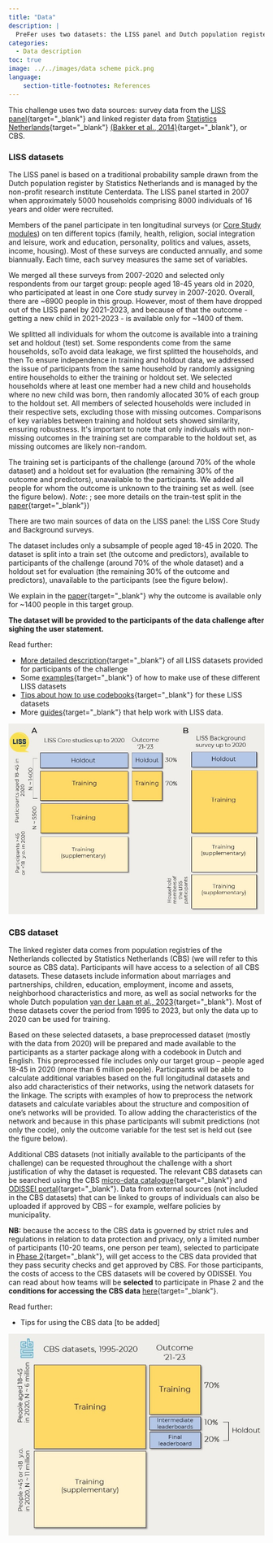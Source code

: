 ```yaml
---
title: "Data"
description: |
  PreFer uses two datasets: the LISS panel and Dutch population register data.
categories:
  - Data description
toc: true
image: ../../images/data scheme pick.png
language: 
    section-title-footnotes: References
---
```


This challenge uses two data sources: survey data from the [LISS panel](https://www.lissdata.nl/){target="_blank"} and linked register data from [Statistics Netherlands](https://www.cbs.nl/nl-nl/onze-diensten/maatwerk-en-microdata/microdata-zelf-onderzoek-doen/catalogus-microdata){target="_blank"} [(Bakker et al., 2014)](https://doi.org/10.3233/SJI-140803){target="_blank"}, or CBS.  

### LISS datasets

The LISS panel is based on a traditional probability sample drawn from the Dutch population register by Statistics Netherlands and is managed by the non-profit research institute Centerdata. The LISS panel started in 2007 when approximately 5000 households comprising 8000 individuals of 16 years and older were recruited. 

Members of the panel participate in ten longitudinal surveys (or [Core Study modules](https://www.dataarchive.lissdata.nl/study-units/view/1)) on ten different topics (family, health, religion, social integration and leisure, work and education, personality, politics and values, assets, income, housing). Most of these surveys are conducted annually, and some biannually. Each time, each survey measures the same set of variables.  

We merged all these surveys from 2007-2020 and selected only respondents from our target group: people aged 18-45 years old in 2020, who participated at least in one Core study survey in 2007-2020. Overall, there are ~6900 people in this group. However, most of them have dropped out of the LISS panel by 2021-2023, and because of that the outcome - getting a new child in 2021-2023 - is available only for ~1400 of them.  

We splitted all individuals for whom the outcome is available into a training set and holdout (test) set. Some respondents come from the same households, soTo avoid data leakage, we first splitted the households, and then 
To ensure independence in training and holdout data, we addressed the issue of participants from the same household by randomly assigning entire households to either the training or holdout set. We selected households where at least one member had a new child and households where no new child was born, then randomly allocated 30% of each group to the holdout set. All members of selected households were included in their respective sets, excluding those with missing outcomes. Comparisons of key variables between training and holdout sets showed similarity, ensuring robustness. It's important to note that only individuals with non-missing outcomes in the training set are comparable to the holdout set, as missing outcomes are likely non-random.

The training set is participants of the challenge (around 70% of the whole dataset) and a holdout set for evaluation (the remaining 30% of the outcome and predictors), unavailable to the participants. We added all people for whom the outcome is unknown to the training set as well. (see the figure below). *Note*:  ; see more details on the train-test split in the [paper](https://arxiv.org/abs/2402.00705){target="_blank"})

There are two main sources of data on the LISS panel: the LISS Core Study and Background surveys.   


The dataset includes only a subsample of people aged 18-45 in 2020. The dataset is split into a train set (the outcome and predictors), available to participants of the challenge (around 70% of the whole dataset) and a holdout set for evaluation (the remaining 30% of the outcome and predictors), unavailable to the participants (see the figure below). 

We explain in the [paper](https://arxiv.org/abs/2402.00705){target="_blank"} why the outcome is available only for ~1400 people in this target group. 

__The dataset will be provided to the participants of the data challenge after sighing the user statement.__

Read further:   
- [More detailed description](/posts/posts/2024-03-20-prefer-datasets.qmd){target="_blank"} of all LISS datasets provided for participants of the challenge  
- Some [examples](/posts/posts/2024-03-20-prefer-datasets.qmd){target="_blank"} of how to make use of these different LISS datasets
- [Tips about how to use codebooks](/posts/posts/2024-03-21-prefer-codebooks.qmd){target="_blank"} for these LISS datasets  
- More [guides](/posts/index.qmd){target="_blank"} that help work with LISS data.   

![](/images/liss_scheme_gray.jpg)  



### CBS dataset

The linked register data comes from population registries of the Netherlands collected by Statistics Netherlands (CBS) (we will refer to this source as CBS data). Participants will have access to a selection of all CBS datasets. These datasets include information about marriages and partnerships, children, education, employment, income and assets, neighborhood characteristics and more, as well as social networks for the whole Dutch population [van der Laan et al., 2023](https://doi.org/10.1093/esr/jcac026){target="_blank"}. Most of these datasets cover the period from 1995 to 2023, but only the data up to 2020 can be used for training.  

Based on these selected datasets, a base preprocessed dataset (mostly with the data from 2020) will be prepared and made available to the participants as a starter package along with a codebook in Dutch and English. This preprocessed file includes only our target group – people aged 18-45 in 2020 (more than 6 million people). Participants will be able to calculate additional variables based on the full longitudinal datasets and also add characteristics of their networks, using the network datasets for the linkage. The scripts with examples of how to preprocess the network datasets and calculate variables about the structure and composition of one’s networks will be provided. To allow adding the characteristics of the network and because in this phase participants will submit predictions (not only the code), only the outcome variable for the test set is held out (see the figure below).  

Additional CBS datasets (not initially available to the participants of the challenge) can be requested throughout the challenge with a short justification of why the dataset is requested. The relevant CBS datasets can be searched using the CBS [micro-data catalogue](https://www.cbs.nl/nl-nl/onze-diensten/maatwerk-en-microdata/microdata-zelf-onderzoek-doen/catalogus-microdata){target="_blank"} and [ODISSEI portal](https://portal.odissei.nl/){target="_blank"}. Data from external sources (not included in the CBS datasets) that can be linked to groups of individuals can also be uploaded if approved by CBS – for example, welfare policies by municipality.   

__NB:__ because the access to the CBS data is governed by strict rules and regulations in relation to data protection and privacy, only a limited number of participants (10-20 teams, one person per team), selected to participate in [Phase 2](/details/overview/3phases.md){target="_blank"}, will get access to the CBS data provided that they pass security checks and get approved by CBS. For those participants, the costs of access to the CBS datasets will be covered by ODISSEI. You can read about how teams will be __selected__ to participate in Phase 2 and the __conditions for accessing the CBS data__ [here](/details/overview/4submission_evaluation_winners.md){target="_blank"}.  

Read further:   
- Tips for using the CBS data [to be added]

![](/images/cbs_scheme_gray.jpg)  

